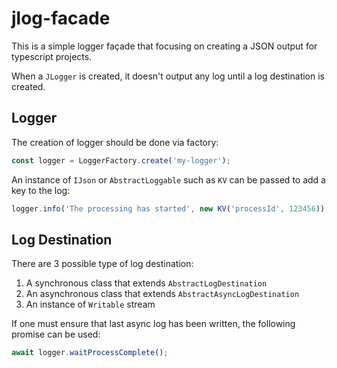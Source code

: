 # jlog-facade

This is a simple logger façade that focusing on creating a JSON output for typescript projects.

When a `JLogger` is created, it doesn't output any log until a log destination is created.

## Logger

The creation of logger should be done via factory: 

```ts
const logger = LoggerFactory.create('my-logger');
```

An instance of `IJson` or `AbstractLoggable` such as `KV` can be passed to add a key to the log:

```ts
logger.info('The processing has started', new KV('processId', 123456));
```

## Log Destination

There are 3 possible type of log destination:

1. A synchronous class that extends `AbstractLogDestination`
1. An asynchronous class that extends `AbstractAsyncLogDestination`
1. An instance of `Writable` stream

If one must ensure that last async log has been written, the following promise can be used: 

```ts
await logger.waitProcessComplete();
```
